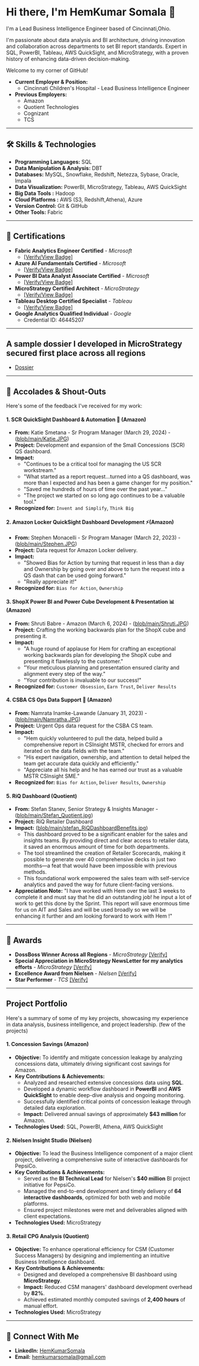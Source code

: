 # Hi there, I'm HemKumar Somala 👋

I'm a Lead Business Intelligence Engineer based of Cincinnati,Ohio.

I'm passionate about data analysis and BI architecture, driving innovation and collaboration across departments to set BI report standards. Expert in SQL, PowerBI, Tableau, AWS QuickSight, and MicroStrategy, with a proven history of enhancing data-driven decision-making.

Welcome to my corner of GitHub!

* **Current Employer & Position:** 
   * Cincinnati Children's Hospital - Lead Business Intelligence Engineer
* **Previous Employers:** 
  * Amazon 
  * Quotient Technologies
  * Cognizant 
  * TCS 
---

## 🛠️ Skills & Technologies

* **Programming Languages:** SQL
* **Data Manipulation & Analysis:** DBT
* **Databases:** MySQL, Snowflake, Redshift, Netezza, Sybase, Oracle, Impala
* **Data Visualization:** PowerBI, MicroStrategy, Tableau, AWS QuickSight
* **Big Data Tools :**  Hadoop
* **Cloud Platforms :** AWS (S3, Redshift,Athena), Azure
* **Version Control:** Git & GitHub
* **Other Tools:** Fabric
---

## 📜 Certifications

* **Fabric Analytics Engineer Certified** - *Microsoft*
    * [[Verify/View Badge]](https://learn.microsoft.com/en-us/users/hemkumarsomala-4686/credentials/410633176dc138dc?ref=https%3A%2F%2Fwww.linkedin.com%2F) 
* **Azure AI Fundamentals Certified** - *Microsoft*
    * [[Verify/View Badge]](https://learn.microsoft.com/en-us/users/hemkumarsomala-4686/credentials/eaf77d54c677ac5)
* **Power BI Data Analyst Associate Certified** - *Microsoft*
    * [[Verify/View Badge]](https://learn.microsoft.com/en-us/users/hemkumarsomala-4686/credentials/32367f11f80542cf)
* **MicroStrategy Certified Architect** - *MicroStrategy*
    * [[Verify/View Badge]](https://www.credential.net/1e041304-d3ad-409f-99bc-f42d75e8c0db#acc.4VBdzuWa)
* **Tableau Desktop Certified Specialist** - *Tableau*
    * [[Verify/View Badge]](https://www.linkedin.com/posts/activity-6869323687422701569-1eeS/?utm_source=share&utm_medium=member_desktop&rcm=ACoAABBqJYsB4jRcw8nTNW5zL8AHvTahoFy-B3o)
* **Google Analytics Qualified Individual** - *Google*
    * Credential ID: 46445207
---
## A sample dossier I developed in MicroStrategy secured first place across all regions 

* [Dossier](http://ow.ly/SvxO50DO0Cj)
---
## 🌟 Accolades & Shout-Outs

Here's some of the feedback I've received for my work:

#### 1. SCR QuickSight Dashboard & Automation 🚀 (Amazon)
* **From:** Katie Smetana - Sr Program Manager (March 29, 2024) - ([blob/main/Katie.JPG](https://github.com/hemkso02/hemkso02/blob/main/Katie.JPG))
* **Project:** Development and expansion of the Small Concessions (SCR) QS dashboard.
* **Impact:**
    * "Continues to be a critical tool for managing the US SCR workstream."
    * "What started as a report request...turned into a QS dashboard, was more than I expected and has been a game changer for my position."
    * "Saved me hundreds of hours of time over the past year..."
    * "The project we started on so long ago continues to be a valuable tool."
* **Recognized for:** `Invent and Simplify`, `Think Big`

#### 2. Amazon Locker QuickSight Dashboard Development ⚡(Amazon)
* **From:** Stephen Monacelli - Sr Program Manager (March 22, 2023) - ([blob/main/Stephen.JPG](https://github.com/hemkso02/hemkso02/blob/main/Stephen.JPG))
* **Project:** Data request for Amazon Locker delivery.
* **Impact:**
    * "Showed Bias for Action by turning that request in less than a day and Ownership by going over and above to turn the request into a QS dash that can be used going forward."
    * "Really appreciate it!"
* **Recognized for:** `Bias for Action`, `Ownership`

#### 3. ShopX Power BI and Power Cube Development & Presentation 📊 (Amazon)
* **From:** Shruti Babre - Amazon (March 6, 2024) - ([blob/main/Shruti.JPG](https://github.com/hemkso02/hemkso02/blob/main/Shruti.JPG))
* **Project:** Crafting the working backwards plan for the ShopX cube and presenting it.
* **Impact:**
    * "A huge round of applause for Hem for crafting an exceptional working backwards plan for developing the ShopX cube and presenting it flawlessly to the customer."
    * "Your meticulous planning and presentation ensured clarity and alignment every step of the way."
    * "Your contribution is invaluable to our success!"
* **Recognized for:** `Customer Obsession`, `Earn Trust`, `Deliver Results`

#### 4. CSBA CS Ops Data Support 🤝 (Amazon)
* **From:** Namrata Inamke-Lawande (January 31, 2023) - ([blob/main/Namratha.JPG](https://github.com/hemkso02/hemkso02/blob/main/Namratha.jpg))
* **Project:** Urgent Ops data request for the CSBA CS team.
* **Impact:**
    * "Hem quickly volunteered to pull the data, helped build a comprehensive report in CSInsight MSTR, checked for errors and iterated on the data fields with the team."
    * "His expert navigation, ownership, and attention to detail helped the team get accurate data quickly and efficiently."
    * "Appreciate all his help and he has earned our trust as a valuable MSTR CSInsight SME."
* **Recognized for:** `Bias for Action`, `Deliver Results`, `Ownership`

#### 5. RiQ Dashboard (Quotient)
* **From:** Stefan Stanev, Senior Strategy & Insights Manager - ([blob/main/Stefan_Quotient.jpg](https://github.com/hemkso02/hemkso02/blob/main/Stefan_Quotient.jpg))
* **Project:** RiQ Retailer Dashboard 
* **Impact:**  ([blob/main/stefan_RiQDashboardBenefits.jpg](https://github.com/hemkso02/hemkso02/blob/main/stefan_RiQDashboardBenefits.jpg))
  * This dashboard proved to be a significant enabler for the sales and insights teams. By providing direct and clear access to retailer data, it saved an enormous amount of time for both departments.
  * The tool streamlined the creation of Retailer Scorecards, making it possible to generate over 40 comprehensive decks in just two months—a feat that would have been impossible with previous methods.
  * This foundational work empowered the sales team with self-service analytics and paved the way for future client-facing versions.
* **Appreciation Note:** "I have worked with Hem over the last 3 weeks to complete it and must say that he did an outstanding job! he input a lot of work to get this done by the Sprint. This report will save enormous time for us on AIT and Sales and will be used broadly so we will be enhancing it further and am looking forward to work with Hem !"

---

## 📜 Awards

* **DossBoss Winner Across all Regions** - *MicroStrategy* [[Verify]](https://www.linkedin.com/feed/update/urn:li:activity:6772591711374983168/)
* **Special Appreciation in MicroStrategy NewsLetter for my analytics efforts** - *MicroStrategy* [[Verify]](https://medium.com/microstrategy/the-future-is-now-with-microstrategy-2021-57f454d8e468)    
* **Excellence Award from Nielsen** - *Nielsen* [[Verify]](https://github.com/hemkso02/hemkso02/blob/main/Nielsen.jpg)
* **Star Performer** - *TCS* [[Verify]](https://github.com/hemkso02/hemkso02/blob/main/TCS.jpg)
---

## Project Portfolio

Here's a summary of some of my key projects, showcasing my experience in data analysis, business intelligence, and project leadership. (few of the projects)

#### 1. Concession Savings (Amazon)

* **Objective:** To identify and mitigate concession leakage by analyzing concessions data, ultimately driving significant cost savings for Amazon.
* **Key Contributions & Achievements:**
    * Analyzed and researched extensive concessions data using **SQL**.
    * Developed a dynamic workflow dashboard in **PowerBI** and **AWS QuickSight** to enable deep-dive analysis and ongoing monitoring.
    * Successfully identified critical points of concession leakage through detailed data exploration.
    * **Impact:** Delivered annual savings of approximately **$43 million** for Amazon.
* **Technologies Used:** SQL, PowerBI, Athena, AWS QuickSight

#### 2. Nielsen Insight Studio (Nielsen)

* **Objective:** To lead the Business Intelligence component of a major client project, delivering a comprehensive suite of interactive dashboards for PepsiCo.
* **Key Contributions & Achievements:**
    * Served as the **BI Technical Lead** for Nielsen's **$40 million** BI project initiative for PepsiCo.
    * Managed the end-to-end development and timely delivery of **64 interactive dashboards**, optimized for both web and mobile platforms.
    * Ensured project milestones were met and deliverables aligned with client expectations.
* **Technologies Used:** MicroStrategy

#### 3. Retail CPG Analysis (Quotient)

* **Objective:** To enhance operational efficiency for CSM (Customer Success Managers) by designing and implementing an intuitive Business Intelligence dashboard.
* **Key Contributions & Achievements:**
    * Designed and developed a comprehensive BI dashboard using **MicroStrategy**.
    * **Impact:** Reduced CSM managers' dashboard development overhead by **82%**.
    * Achieved estimated monthly computed savings of **2,400 hours** of manual effort.
* **Technologies Used:** MicroStrategy
---
## 🤝 Connect With Me

* **LinkedIn:** [HemKumarSomala](https://www.linkedin.com/in/hemkumarsomala/)
* **Email:** [hemkumarsomala@gmail.com](mailto:hemkumarsomala@gmail.com)
<!--
**hemkso02/hemkso02** is a ✨ _special_ ✨ repository because its `README.md` (this file) appears on your GitHub profile.

Here are some ideas to get you started:

- 🔭 I’m currently working on ...
- 🌱 I’m currently learning ...
- 👯 I’m looking to collaborate on ...
- 🤔 I’m looking for help with ...
- 💬 Ask me about ...
- 📫 How to reach me: ...
- 😄 Pronouns: ...
- ⚡ Fun fact: ...
-->
